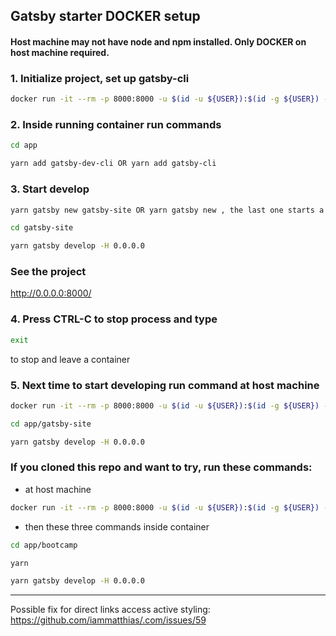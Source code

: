 ## Gatsby starter DOCKER setup
#### Host machine may not have node and npm installed. Only DOCKER on host machine required.

### 1. Initialize project, set up gatsby-cli
```bash
docker run -it --rm -p 8000:8000 -u $(id -u ${USER}):$(id -g ${USER}) -v ${PWD}:/app node:12 /bin/sh
```

### 2. Inside running container run commands
```bash
cd app
```

```bash
yarn add gatsby-dev-cli OR yarn add gatsby-cli
```

### 3. Start develop

```bash
yarn gatsby new gatsby-site OR yarn gatsby new , the last one starts a dialog about creation new gatsby project
```

```bash
cd gatsby-site
```

```bash
yarn gatsby develop -H 0.0.0.0
```

### See the project
http://0.0.0.0:8000/

### 4. Press CTRL-C to stop process and type
```bash
exit
```
to stop and leave a container

### 5. Next time to start developing run command at host machine
```bash
docker run -it --rm -p 8000:8000 -u $(id -u ${USER}):$(id -g ${USER}) -v ${PWD}:/app node:12 /bin/sh
```
```bash
cd app/gatsby-site
```
```bash
yarn gatsby develop -H 0.0.0.0
```

### If you cloned this repo and want to try, run these commands:
* at host machine
```bash
docker run -it --rm -p 8000:8000 -u $(id -u ${USER}):$(id -g ${USER}) -v ${PWD}:/app node:12 /bin/sh
```
* then these three commands inside container
```bash
cd app/bootcamp
```
```bash
yarn
```
```bash
yarn gatsby develop -H 0.0.0.0
```

---
Possible fix for direct links access active styling:
https://github.com/iammatthias/.com/issues/59

 